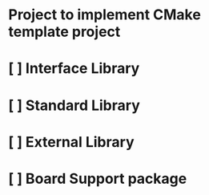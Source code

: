 # Project to implement CMake template project
# [ ] Interface Library
# [ ] Standard Library
# [ ] External Library
# [ ] Board Support package